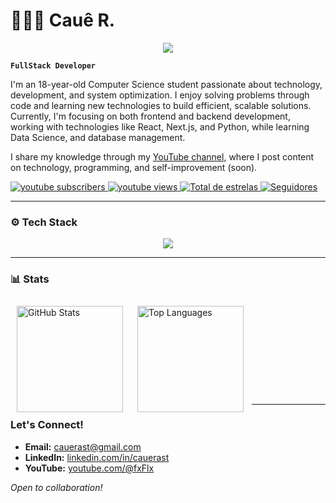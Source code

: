 # 👨🏻‍💻 Cauê R.
<p align="center">

  <a href="https://github.com/DenverCoder1/readme-typing-svg">
    <img src="https://readme-typing-svg.demolab.com/?lines=Full-stack%20developer;Experienced%20Graphic%20Designer;1%2B%20year%20of%20coding%20experience;Always%20learning%20new%20things&font=Fira%20Code&center=true&width=440&height=45&color=ffffff&vCenter=true&pause=1000&size=22&text-align=center"/></a>
</p>

**`FullStack Developer`**

I'm an 18-year-old Computer Science student passionate about technology, development, and system optimization. I enjoy solving problems through code and learning new technologies to build efficient, scalable solutions. Currently, I'm focusing on both frontend and backend development, working with technologies like React, Next.js, and Python, while learning Data Science, and database management.

I share my knowledge through my [YouTube channel](https://www.youtube.com/@cauerast), where I post content on technology, programming, and self-improvement (soon).

<p align="left">
    <a href="https://www.youtube.com/@fxFlx?sub_confirmation=1">
        <img 
            alt="youtube subscribers" 
            title="Inscreva-se no meu canal" 
            src="https://custom-icon-badges.demolab.com/youtube/channel/subscribers/UCSSp581nO5QJ03j1l-94K5Q?color=141414&label=Inscreva-se&logo=video&logoColor=white&style=for-the-badge&labelColor=000000"
        />
    </a>
    <a href="https://www.youtube.com/@cauerast">
        <img 
            alt="youtube views" 
            title="Vizualizações no YouTube" 
            src="https://custom-icon-badges.demolab.com/youtube/channel/views/UCSSp581nO5QJ03j1l-94K5Q?color=141414&logo=eye&logoColor=white&style=for-the-badge&labelColor=000000"
        />
    </a> 
    <a href="https://github.com/cauerast?tab=repositories&sort=stargazers">
        <img 
            alt="Total de estrelas" 
            title="Total de estrelas GitHub" 
            src="https://custom-icon-badges.demolab.com/github/stars/cauerast?color=141414&style=for-the-badge&labelColor=000000&logo=star&label=estrelas"
        />
    </a>
    <a href="https://github.com/cauerast?tab=followers">
        <img 
            alt="Seguidores" 
            title="Me siga no GitHub" 
            src="https://custom-icon-badges.demolab.com/github/followers/cauerast?color=141414&labelColor=000000&style=for-the-badge&logo=github&label=Seguidores&logoColor=white"
        />
    </a>
</p>

---

### ⚙️ Tech Stack

<p align="center">
  <a href="https://skillicons.dev">
    <img src="https://skillicons.dev/icons?i=html,css,tailwind,js,typescript,react,next,py,nodejs,mysql,mongodb,git,ps,pr&perline=14&theme=dark" />
  </a>
</p>

---

### 📊 Stats


<p>
  <img align="left" alt="GitHub Stats" height="170px" style="padding: 10px;" src="https://github-readme-stats.vercel.app/api?username=cauerast&show_icons=true&theme=github_dark&include_all_commits=true&locale=en" />
  <img align="left" alt="Top Languages" height="170px" style="padding: 10px;" src="https://github-readme-stats.vercel.app/api/top-langs/?username=cauerast&theme=github_dark&layout=compact&custom_title=Technologies&langs_count=9" />
</p>

</br>
</br>
</br>
</br>
</br>
</br>
</br>
</br>
</br>

--- 


###  Let's Connect!  
-  **Email:** cauerast@gmail.com
-  **LinkedIn:** [linkedin.com/in/cauerast](https://www.linkedin.com/in/cauerast/) 
-  **YouTube:** [youtube.com/@fxFlx](https://www.youtube.com/@cauerast)

 *Open to collaboration!*
